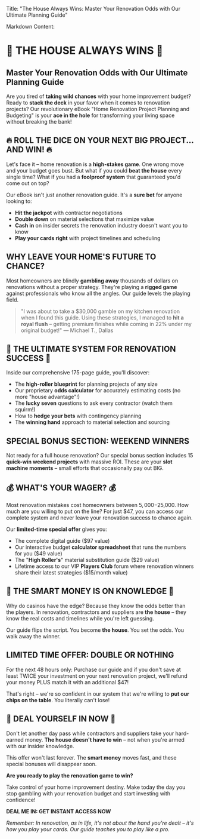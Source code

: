 Title: "The House Always Wins: Master Your Renovation Odds with Our Ultimate Planning Guide"

Markdown Content:
# 🏡 THE HOUSE ALWAYS WINS 🏡
## Master Your Renovation Odds with Our Ultimate Planning Guide

Are you tired of **taking wild chances** with your home improvement budget? Ready to **stack the deck** in your favor when it comes to renovation projects? Our revolutionary eBook "Home Renovation Project Planning and Budgeting" is your **ace in the hole** for transforming your living space without breaking the bank!

## 🔥 ROLL THE DICE ON YOUR NEXT BIG PROJECT... AND WIN! 🔥

Let's face it – home renovation is a **high-stakes game**. One wrong move and your budget goes bust. But what if you could **beat the house** every single time? What if you had a **foolproof system** that guaranteed you'd come out on top?

Our eBook isn't just another renovation guide. It's a **sure bet** for anyone looking to:

- **Hit the jackpot** with contractor negotiations
- **Double down** on material selections that maximize value
- **Cash in** on insider secrets the renovation industry doesn't want you to know
- **Play your cards right** with project timelines and scheduling

## WHY LEAVE YOUR HOME'S FUTURE TO CHANCE?

Most homeowners are blindly **gambling away** thousands of dollars on renovations without a proper strategy. They're playing a **rigged game** against professionals who know all the angles. Our guide levels the playing field.

> "I was about to take a $30,000 gamble on my kitchen renovation when I found this guide. Using these strategies, I managed to **hit a royal flush** – getting premium finishes while coming in 22% under my original budget!" — Michael T., Dallas

## 🎲 THE ULTIMATE SYSTEM FOR RENOVATION SUCCESS 🎲

Inside our comprehensive 175-page guide, you'll discover:

- The **high-roller blueprint** for planning projects of any size
- Our proprietary **odds calculator** for accurately estimating costs (no more "house advantage"!)
- The **lucky seven** questions to ask every contractor (watch them squirm!)
- How to **hedge your bets** with contingency planning
- The **winning hand** approach to material selection and sourcing

## SPECIAL BONUS SECTION: WEEKEND WINNERS

Not ready for a full house renovation? Our special bonus section includes 15 **quick-win weekend projects** with massive ROI. These are your **slot machine moments** – small efforts that occasionally pay out BIG.

## 💰 WHAT'S YOUR WAGER? 💰

Most renovation mistakes cost homeowners between $5,000-$25,000. How much are you willing to put on the line? For just $47, you can access our complete system and never leave your renovation success to chance again.

Our **limited-time special offer** gives you:

- The complete digital guide ($97 value)
- Our interactive budget **calculator spreadsheet** that runs the numbers for you ($49 value)
- The "**High Roller's**" material substitution guide ($29 value)
- Lifetime access to our VIP **Players Club** forum where renovation winners share their latest strategies ($15/month value)

## 🎯 THE SMART MONEY IS ON KNOWLEDGE 🎯

Why do casinos have the edge? Because they know the odds better than the players. In renovation, contractors and suppliers are **the house** – they know the real costs and timelines while you're left guessing.

Our guide flips the script. You become **the house**. You set the odds. You walk away the winner.

## LIMITED TIME OFFER: DOUBLE OR NOTHING

For the next 48 hours only: Purchase our guide and if you don't save at least TWICE your investment on your next renovation project, we'll refund your money PLUS match it with an additional $47!

That's right – we're so confident in our system that we're willing to **put our chips on the table**. You literally can't lose!

## 🚀 DEAL YOURSELF IN NOW 🚀

Don't let another day pass while contractors and suppliers take your hard-earned money. **The house doesn't have to win** – not when you're armed with our insider knowledge.

This offer won't last forever. The **smart money** moves fast, and these special bonuses will disappear soon.

**Are you ready to play the renovation game to win?**

Take control of your home improvement destiny. Make today the day you stop gambling with your renovation budget and start investing with confidence!

**DEAL ME IN: GET INSTANT ACCESS NOW**

*Remember: In renovation, as in life, it's not about the hand you're dealt – it's how you play your cards. Our guide teaches you to play like a pro.*
